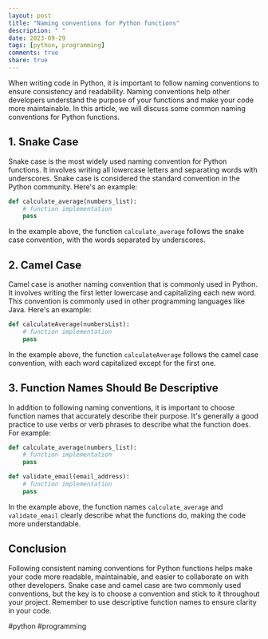 ```yaml
---
layout: post
title: "Naming conventions for Python functions"
description: " "
date: 2023-09-29
tags: [python, programming]
comments: true
share: true
---
```


When writing code in Python, it is important to follow naming conventions to ensure consistency and readability. Naming conventions help other developers understand the purpose of your functions and make your code more maintainable. In this article, we will discuss some common naming conventions for Python functions.

## 1. Snake Case

Snake case is the most widely used naming convention for Python functions. It involves writing all lowercase letters and separating words with underscores. Snake case is considered the standard convention in the Python community. Here's an example:

```python
def calculate_average(numbers_list):
    # function implementation
    pass
```

In the example above, the function `calculate_average` follows the snake case convention, with the words separated by underscores.

## 2. Camel Case

Camel case is another naming convention that is commonly used in Python. It involves writing the first letter lowercase and capitalizing each new word. This convention is commonly used in other programming languages like Java. Here's an example:

```python
def calculateAverage(numbersList):
    # function implementation
    pass
```

In the example above, the function `calculateAverage` follows the camel case convention, with each word capitalized except for the first one.

## 3. Function Names Should Be Descriptive

In addition to following naming conventions, it is important to choose function names that accurately describe their purpose. It's generally a good practice to use verbs or verb phrases to describe what the function does. For example:

```python
def calculate_average(numbers_list):
    # function implementation
    pass

def validate_email(email_address):
    # function implementation
    pass
```

In the example above, the function names `calculate_average` and `validate_email` clearly describe what the functions do, making the code more understandable.

## Conclusion

Following consistent naming conventions for Python functions helps make your code more readable, maintainable, and easier to collaborate on with other developers. Snake case and camel case are two commonly used conventions, but the key is to choose a convention and stick to it throughout your project. Remember to use descriptive function names to ensure clarity in your code.

#python #programming